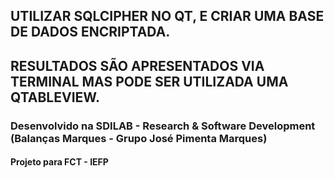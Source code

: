 ## UTILIZAR SQLCIPHER NO QT, E CRIAR UMA BASE DE DADOS ENCRIPTADA.
## RESULTADOS SÃO APRESENTADOS VIA TERMINAL MAS PODE SER UTILIZADA UMA QTABLEVIEW.

### Desenvolvido na SDILAB - Research & Software Development (Balanças Marques - Grupo José Pimenta Marques)
#### Projeto para FCT - IEFP
